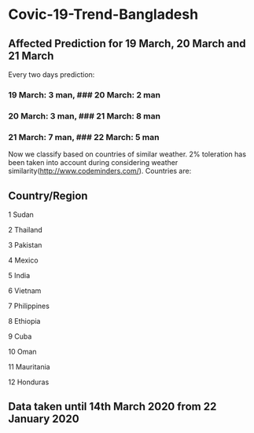 # Covic-19-Trend-Bangladesh
## Affected Prediction for 19 March, 20 March and 21 March
Every two days prediction:

### 19 March: 3 man,    ###   20 March: 2 man

### 20 March: 3 man,    ###   21 March: 8 man

### 21 March: 7 man,    ###   22 March: 5 man




Now we classify based on countries of similar weather. 2% toleration has been taken into account during considering weather similarity(http://www.codeminders.com/).
Countries are:
## Country/Region

1	Sudan

2	Thailand

3	Pakistan

4	Mexico

5	India

6	Vietnam

7	Philippines

8	Ethiopia

9	Cuba

10	Oman

11	Mauritania

12	Honduras

## Data taken until 14th March 2020 from 22 January 2020
